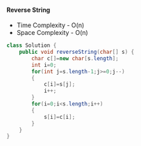 #### Reverse String

- Time Complexity - O(n)
- Space Complexity - O(n)

```java
class Solution {
    public void reverseString(char[] s) {
        char c[]=new char[s.length];
        int i=0;
        for(int j=s.length-1;j>=0;j--)
        {
            c[i]=s[j];
            i++;
        }
        for(i=0;i<s.length;i++)
        {
            s[i]=c[i];
        }
    }
}
```

